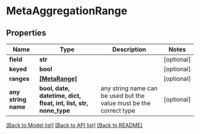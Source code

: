 # MetaAggregationRange


## Properties
Name | Type | Description | Notes
------------ | ------------- | ------------- | -------------
**field** | **str** |  | [optional] 
**keyed** | **bool** |  | [optional] 
**ranges** | [**[MetaRange]**](MetaRange.md) |  | [optional] 
**any string name** | **bool, date, datetime, dict, float, int, list, str, none_type** | any string name can be used but the value must be the correct type | [optional]

[[Back to Model list]](../README.md#documentation-for-models) [[Back to API list]](../README.md#documentation-for-api-endpoints) [[Back to README]](../README.md)


